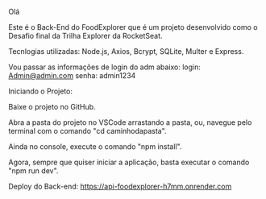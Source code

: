 Olá 

Este é o Back-End do FoodExplorer que é um projeto desenvolvido como o Desafio final da Trilha Explorer da RocketSeat.

Tecnlogias utilizadas: Node.js, Axios, Bcrypt, SQLite, Multer e Express.

Vou passar as informações de login do adm abaixo:
login: Admin@admin.com
senha: admin1234

Iniciando o Projeto:

Baixe o projeto no GitHub.

Abra a pasta do projeto no VSCode arrastando a pasta, ou, navegue pelo terminal com o comando "cd caminhodapasta".

Ainda no console, execute o comando "npm install".

Agora, sempre que quiser iniciar a aplicação, basta executar o comando "npm run dev".

Deploy do Back-end:
https://api-foodexplorer-h7mm.onrender.com
